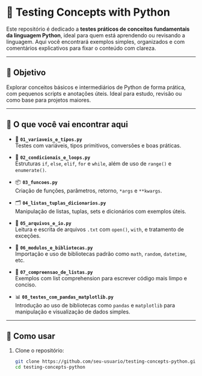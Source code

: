# 🐍 Testing Concepts with Python

Este repositório é dedicado a **testes práticos de conceitos fundamentais da linguagem Python**, ideal para quem está aprendendo ou revisando a linguagem. Aqui você encontrará exemplos simples, organizados e com comentários explicativos para fixar o conteúdo com clareza.

---

## 🎯 Objetivo

Explorar conceitos básicos e intermediários de Python de forma prática, com pequenos scripts e anotações úteis. Ideal para estudo, revisão ou como base para projetos maiores.

---

## 🧪 O que você vai encontrar aqui

- 📄 **`01_variaveis_e_tipos.py`**  
  Testes com variáveis, tipos primitivos, conversões e boas práticas.

- 🔁 **`02_condicionais_e_loops.py`**  
  Estruturas `if`, `else`, `elif`, `for` e `while`, além de uso de `range()` e `enumerate()`.

- 📦 **`03_funcoes.py`**  
  Criação de funções, parâmetros, retorno, `*args` e `**kwargs`.

- 🗂️ **`04_listas_tuplas_dicionarios.py`**  
  Manipulação de listas, tuplas, sets e dicionários com exemplos úteis.

- 📁 **`05_arquivos_e_io.py`**  
  Leitura e escrita de arquivos `.txt` com `open()`, `with`, e tratamento de exceções.

- 🧮 **`06_modulos_e_bibliotecas.py`**  
  Importação e uso de bibliotecas padrão como `math`, `random`, `datetime`, etc.

- 🧹 **`07_compreensao_de_listas.py`**  
  Exemplos com list comprehension para escrever código mais limpo e conciso.

- 📊 **`08_testes_com_pandas_matplotlib.py`**  
  Introdução ao uso de bibliotecas como `pandas` e `matplotlib` para manipulação e visualização de dados simples.

---

## 🚀 Como usar

1. Clone o repositório:
   ```bash
   git clone https://github.com/seu-usuario/testing-concepts-python.git
   cd testing-concepts-python
